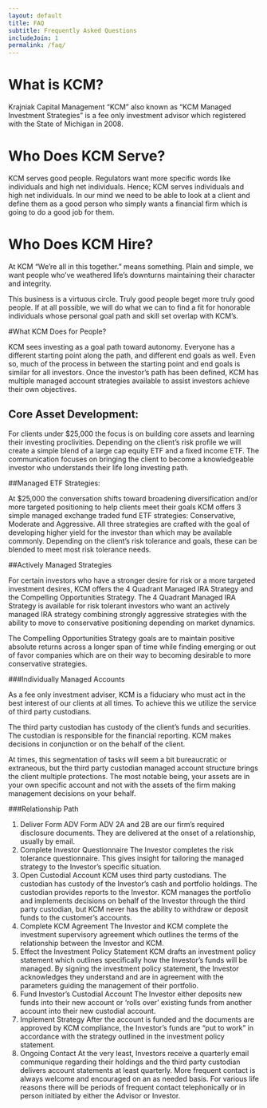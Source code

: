 ```yaml
---
layout: default
title: FAQ
subtitle: Frequently Asked Questions 
includeJoin: 1
permalink: /faq/
---
```


# What is KCM?

Krajniak Capital Management “KCM” also known as “KCM Managed Investment Strategies” is a fee only investment advisor which registered with the State of Michigan in 2008. 

# Who Does KCM Serve? 

KCM serves good people. Regulators want more specific words like individuals and high net individuals.  Hence; KCM serves individuals and high net individuals. In our mind we need to be able to look at a client and define them as a good person who simply wants a financial firm which is going to do a good job for them.  

# Who Does KCM Hire?

At KCM “We’re all in this together.” means something. Plain and simple, we want people who’ve weathered life’s downturns maintaining their character and integrity. 

This business is a virtuous circle.  Truly good people beget more truly good people. If at all possible, we will do what we can to find a fit for honorable individuals whose personal goal path and skill set overlap with KCM’s.

#What KCM Does for People?

KCM sees investing as a goal path toward autonomy. Everyone has a different starting point along the path, and different end goals as well.  Even so, much of the process in between the starting point and end goals is similar for all investors.
Once the investor’s path has been defined, KCM has multiple managed account strategies available to assist investors achieve their own objectives.

## Core Asset Development:

For clients under $25,000 the focus is on building core assets and learning their investing proclivities. Depending on the client’s risk profile we will create a simple blend of a large cap equity ETF and a fixed income ETF.  The communication focuses on bringing the client to become a knowledgeable investor who understands their life long investing path.

##Managed ETF Strategies:

At $25,000 the conversation shifts toward broadening diversification and/or more targeted positioning to help clients meet their goals
KCM offers 3 simple managed exchange traded fund ETF strategies: Conservative, Moderate and Aggressive.  All three strategies are crafted with the goal of developing higher yield for the investor than which may be available commonly. Depending on the client’s risk tolerance and goals, these can be blended to meet most risk tolerance needs.

##Actively Managed Strategies

For certain investors who have a stronger desire for risk or a more targeted investment desires, KCM offers the 4 Quadrant Managed IRA Strategy and the Compelling Opportunities Strategy.
The 4 Quadrant Managed IRA Strategy is available for risk tolerant investors who want an actively managed IRA strategy combining strongly aggressive strategies with the ability to move to conservative positioning depending on market dynamics.

The Compelling Opportunities Strategy goals are to maintain positive absolute returns across a longer span of time while finding emerging or out of favor companies which are on their way to becoming desirable to more conservative strategies. 

###Individually Managed Accounts

As a fee only investment adviser, KCM is a fiduciary who must act in the best interest of our clients at all times.  To achieve this we utilize the service of third party custodians.

The third party custodian has custody of the client’s funds and securities.  The custodian is responsible for the financial reporting.  KCM makes decisions in conjunction or on the behalf of the client.

At times, this segmentation of tasks will seem a bit bureaucratic or extraneous, but the third party custodian managed account structure brings the client multiple protections.  The most notable being, your assets are in your own specific account and not with the assets of the firm making management decisions on your behalf. 



###Relationship Path

1. Deliver Form ADV
Form ADV 2A and 2B are our firm’s required disclosure documents. They are     delivered at the onset of a relationship, usually by email.
3. Complete Investor Questionnaire
The Investor completes the risk tolerance questionnaire. This gives insight for tailoring the managed strategy to the Investor’s specific situation.
3. Open Custodial Account
KCM uses third party custodians. The custodian has custody of the Investor’s cash and portfolio holdings. The custodian provides reports to the Investor. KCM manages the portfolio and implements decisions on behalf of the Investor through the third party custodian, but KCM never has the ability to withdraw or deposit funds to the customer’s accounts.
4. Complete KCM Agreement
The Investor and KCM complete the investment supervisory agreement which outlines the terms of the relationship between the Investor and KCM.
5. Effect the Investment Policy Statement
KCM drafts an investment policy statement which outlines specifically how the Investor’s funds will be managed. By signing the investment policy statement, the Investor acknowledges they understand and are in agreement with the parameters guiding the management of their portfolio.
6. Fund Investor’s Custodial Account
The Investor either deposits new funds into their new account or ‘rolls over’ existing funds from another account into their new custodial account.
7. Implement Strategy
After the account is funded and the documents are approved by KCM compliance, the Investor’s funds are “put to work” in accordance with the strategy outlined in the investment policy statement.
8. Ongoing Contact
At the very least, Investors receive a quarterly email communique regarding their holdings and the third party custodian delivers account statements at least quarterly.  More frequent contact is always welcome and encouraged on an as needed basis.  For various life reasons there will be periods of frequent contact telephonically or in person initiated by either the Advisor or Investor. 
